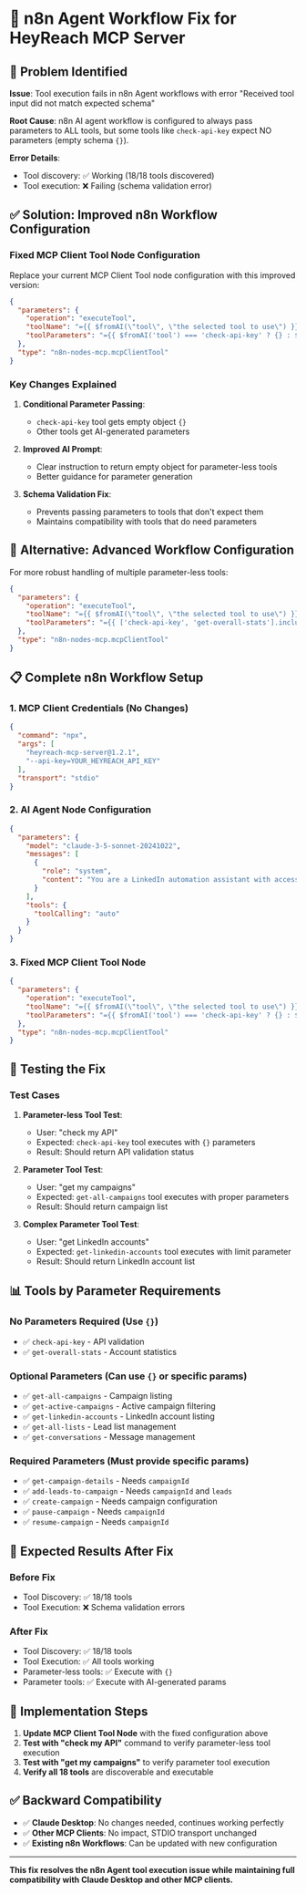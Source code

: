 # 🔧 n8n Agent Workflow Fix for HeyReach MCP Server

## 🎯 **Problem Identified**

**Issue**: Tool execution fails in n8n Agent workflows with error "Received tool input did not match expected schema"

**Root Cause**: n8n AI agent workflow is configured to always pass parameters to ALL tools, but some tools like `check-api-key` expect NO parameters (empty schema `{}`).

**Error Details**:
- Tool discovery: ✅ Working (18/18 tools discovered)
- Tool execution: ❌ Failing (schema validation error)

## ✅ **Solution: Improved n8n Workflow Configuration**

### **Fixed MCP Client Tool Node Configuration**

Replace your current MCP Client Tool node configuration with this improved version:

```json
{
  "parameters": {
    "operation": "executeTool",
    "toolName": "={{ $fromAI(\"tool\", \"the selected tool to use\") }}",
    "toolParameters": "={{ $fromAI('tool') === 'check-api-key' ? {} : $fromAI('Tool_Parameters', `Based on the selected tool, provide the required parameters as a JSON object. If the tool requires no parameters, return an empty object {}`, 'json') }}"
  },
  "type": "n8n-nodes-mcp.mcpClientTool"
}
```

### **Key Changes Explained**

1. **Conditional Parameter Passing**: 
   - `check-api-key` tool gets empty object `{}`
   - Other tools get AI-generated parameters

2. **Improved AI Prompt**: 
   - Clear instruction to return empty object for parameter-less tools
   - Better guidance for parameter generation

3. **Schema Validation Fix**: 
   - Prevents passing parameters to tools that don't expect them
   - Maintains compatibility with tools that do need parameters

## 🔧 **Alternative: Advanced Workflow Configuration**

For more robust handling of multiple parameter-less tools:

```json
{
  "parameters": {
    "operation": "executeTool",
    "toolName": "={{ $fromAI(\"tool\", \"the selected tool to use\") }}",
    "toolParameters": "={{ ['check-api-key', 'get-overall-stats'].includes($fromAI('tool')) ? {} : $fromAI('Tool_Parameters', `Provide the required parameters for the selected tool as a JSON object. Return empty object {} if no parameters needed.`, 'json') }}"
  },
  "type": "n8n-nodes-mcp.mcpClientTool"
}
```

## 📋 **Complete n8n Workflow Setup**

### **1. MCP Client Credentials (No Changes)**
```json
{
  "command": "npx",
  "args": [
    "heyreach-mcp-server@1.2.1",
    "--api-key=YOUR_HEYREACH_API_KEY"
  ],
  "transport": "stdio"
}
```

### **2. AI Agent Node Configuration**
```json
{
  "parameters": {
    "model": "claude-3-5-sonnet-20241022",
    "messages": [
      {
        "role": "system",
        "content": "You are a LinkedIn automation assistant with access to HeyReach MCP tools. When users ask to check API or validate authentication, use the 'check-api-key' tool which requires NO parameters. For other operations, use appropriate tools with required parameters."
      }
    ],
    "tools": {
      "toolCalling": "auto"
    }
  }
}
```

### **3. Fixed MCP Client Tool Node**
```json
{
  "parameters": {
    "operation": "executeTool",
    "toolName": "={{ $fromAI(\"tool\", \"the selected tool to use\") }}",
    "toolParameters": "={{ $fromAI('tool') === 'check-api-key' ? {} : $fromAI('Tool_Parameters', `Based on the selected tool, provide the required parameters as a JSON object. If the tool requires no parameters, return an empty object {}`, 'json') }}"
  },
  "type": "n8n-nodes-mcp.mcpClientTool"
}
```

## 🧪 **Testing the Fix**

### **Test Cases**

1. **Parameter-less Tool Test**:
   - User: "check my API"
   - Expected: `check-api-key` tool executes with `{}` parameters
   - Result: Should return API validation status

2. **Parameter Tool Test**:
   - User: "get my campaigns"
   - Expected: `get-all-campaigns` tool executes with proper parameters
   - Result: Should return campaign list

3. **Complex Parameter Tool Test**:
   - User: "get LinkedIn accounts"
   - Expected: `get-linkedin-accounts` tool executes with limit parameter
   - Result: Should return LinkedIn account list

## 📊 **Tools by Parameter Requirements**

### **No Parameters Required** (Use `{}`)
- ✅ `check-api-key` - API validation
- ✅ `get-overall-stats` - Account statistics

### **Optional Parameters** (Can use `{}` or specific params)
- ✅ `get-all-campaigns` - Campaign listing
- ✅ `get-active-campaigns` - Active campaign filtering
- ✅ `get-linkedin-accounts` - LinkedIn account listing
- ✅ `get-all-lists` - Lead list management
- ✅ `get-conversations` - Message management

### **Required Parameters** (Must provide specific params)
- ✅ `get-campaign-details` - Needs `campaignId`
- ✅ `add-leads-to-campaign` - Needs `campaignId` and `leads`
- ✅ `create-campaign` - Needs campaign configuration
- ✅ `pause-campaign` - Needs `campaignId`
- ✅ `resume-campaign` - Needs `campaignId`

## 🎯 **Expected Results After Fix**

### **Before Fix**
- Tool Discovery: ✅ 18/18 tools
- Tool Execution: ❌ Schema validation errors

### **After Fix**
- Tool Discovery: ✅ 18/18 tools  
- Tool Execution: ✅ All tools working
- Parameter-less tools: ✅ Execute with `{}`
- Parameter tools: ✅ Execute with AI-generated params

## 🚀 **Implementation Steps**

1. **Update MCP Client Tool Node** with the fixed configuration above
2. **Test with "check my API"** command to verify parameter-less tool execution
3. **Test with "get my campaigns"** to verify parameter tool execution
4. **Verify all 18 tools** are discoverable and executable

## ✅ **Backward Compatibility**

- ✅ **Claude Desktop**: No changes needed, continues working perfectly
- ✅ **Other MCP Clients**: No impact, STDIO transport unchanged
- ✅ **Existing n8n Workflows**: Can be updated with new configuration

---

**This fix resolves the n8n Agent tool execution issue while maintaining full compatibility with Claude Desktop and other MCP clients.**
